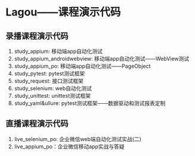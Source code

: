 # Lagou——课程演示代码
## 录播课程演示代码
1. study_appium: 移动端app自动化测试     
2. study_appium_androidwebview: 移动端app自动化测试——WebView测试    
3. study_appium_po: 移动端app自动化测试——PageObject    
4. study_pytest: pytest测试框架  
5. study_request: 接口测试框架  
6. study_selenium: web自动化测试  
7. study_unittest: unittest测试框架  
8. study_yaml&ullure: pytest测试框架——数据驱动和测试报表定制  
## 直播课程演示代码
1. live_selenium_po: 企业微信web端自动化测试实战(二)   
2. live_appium_po：企业微信移动app实战与答疑 
